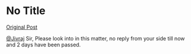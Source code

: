 # No Title

[Original Post](https://discourse.onlinedegree.iitm.ac.in/t/171477/2)

<p><a class="mention" href="/u/jivraj">@Jivraj</a> Sir, Please look into in this matter, no reply from your side till now and 2 days have been passed.</p>